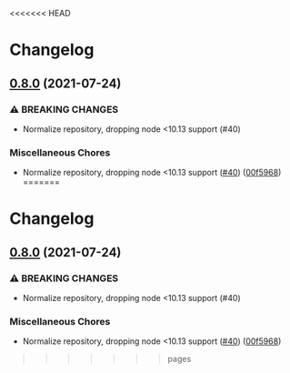 <<<<<<< HEAD
# Changelog

## [0.8.0](https://www.github.com/gulpjs/rechoir/compare/v0.7.1...v0.8.0) (2021-07-24)


### ⚠ BREAKING CHANGES

* Normalize repository, dropping node <10.13 support (#40)

### Miscellaneous Chores

* Normalize repository, dropping node <10.13 support ([#40](https://www.github.com/gulpjs/rechoir/issues/40)) ([00f5968](https://www.github.com/gulpjs/rechoir/commit/00f59689d0eb9668d939a85e06428a0906587a6f))
=======
# Changelog

## [0.8.0](https://www.github.com/gulpjs/rechoir/compare/v0.7.1...v0.8.0) (2021-07-24)


### ⚠ BREAKING CHANGES

* Normalize repository, dropping node <10.13 support (#40)

### Miscellaneous Chores

* Normalize repository, dropping node <10.13 support ([#40](https://www.github.com/gulpjs/rechoir/issues/40)) ([00f5968](https://www.github.com/gulpjs/rechoir/commit/00f59689d0eb9668d939a85e06428a0906587a6f))
>>>>>>> pages
